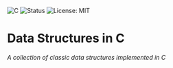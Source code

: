 ![C](https://img.shields.io/badge/language-C-blue)
![Status](https://img.shields.io/badge/status-active-brightgreen)
![License: MIT](https://img.shields.io/badge/License-MIT-yellow.svg)
# Data Structures in C
*A collection of classic data structures implemented in C*

